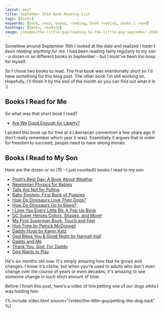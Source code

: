```yaml
---
layout: post
title: September 2018 Book Reading List
tags: [books]
keywords: [book, read, books, reading, book reading, books i read]
hashtags: [books, reading]
image: /images/the-little-guy/reading-to-the-little-guy-september-2018.png
---
```


Sometime around September 15th I looked at the date and realized *I hadn't been reading anything for me.* I had been reading fairly regularly to my son - a dozen or so different books in September - but I must've been too busy for myself.

So I chose two books to read. The first book was intentionally short so I'd have something for this blog post. The other book I'm still working on. Hopefully, I'll finish it by the end of the month so you can find out what it is :)

## Books I Read for Me

So what was that short book I read?

* [Are We Good Enough for Liberty?](https://www.amazon.com/Are-We-Good-Enough-Liberty-ebook/dp/B00XRS63NU/?tag=hendrixjoseph-20)

I picked this book up for free at a Libertarian convention a few years ago (I don't really remember which year it was). Essentially it argues that in order for freedom to succeed, people need to have strong morals. 

## Books I Read to My Son

Here are the dozen or so (15 - I just counted!) books I read to my son:

* [Pooh’s Best Day: A Book About Weather](https://www.amazon.com/Poohs-Best-Day-Weather-Disney/dp/9999030165/?tag=hendrixjoseph-20)
* [Newtonian Physics for Babies](https://www.amazon.com/Newtonian-Physics-Babies-Baby-University/dp/1492656208/?tag=hendrixjoseph-20)
* [Tails Are Not for Pulling](https://www.amazon.com/Tails-Pulling-Board-Book-Behavior/dp/1575421801/?tag=hendrixjoseph-20)
* [Baby Einstein: First Book of Puppies](https://www.amazon.com/Baby-Einstein-First-Puppies-Disney/dp/1423139062/?tag=hendrixjoseph-20)
* [How Do Dinosaurs Love Their Dogs?](https://www.amazon.com/How-Dinosaurs-Love-Their-Dogs/dp/0545153522/?tag=hendrixjoseph-20)
* [How Do Dinosaurs Go to Sleep?](https://www.amazon.com/How-Do-Dinosaurs-Go-Sleep/dp/0545941202/?tag=hendrixjoseph-20)
* [I Love You Every Little Bit: A Pop Up Book](https://www.amazon.com/Love-You-Every-Little-Bit/dp/1581174829/?tag=hendrixjoseph-20)
* [DC Super Heroes Colors, Shapes, and More!](https://www.amazon.com/Super-Heroes-Colors-Shapes-More/dp/1935703730/?tag=hendrixjoseph-20)
* [My First Superman Book: Touch and Feel](https://www.amazon.com/My-First-Superman-Book-Heroes/dp/1935703005/?tag=hendrixjoseph-20)
* [Hug Time by Patrick McDonnell](https://www.amazon.com/Hug-Time-Patrick-McDonnell/dp/0316182958/?tag=hendrixjoseph-20)
* [Daddy Hugs by Karen Katz](https://www.amazon.com/Daddy-Hugs-Classic-Board-Books/dp/1416941207/?tag=hendrixjoseph-20)
* [God Bless You & Good Night by Hannah Hall](https://www.amazon.com/God-Bless-Good-Night-Book/dp/1400322944/?tag=hendrixjoseph-20)
* [Daddy and Me](https://www.amazon.com/Daddy-Karen-Lift-Flap-Books/dp/0689849060/?tag=hendrixjoseph-20)
* [Thank You, God, For Daddy](https://www.amazon.com/Thank-You-God-Daddy-Parker/dp/1400317088/?tag=hendrixjoseph-20)
* [Dog Wants to Play](https://www.amazon.com/Dog-Wants-Play-Christine-McDonnell/dp/0670011266/?tag=hendrixjoseph-20)

He's six months old now. It's simply amazing how fast he grows and changes. I know it's cliche, but when you're used to adults who don't even change over the course of years or even decades, it's amazing to see someone change in such short amount of time.

Before I finish this post, here's a video of him petting one of our dogs while I was holding him:

{% include video.html source="/video/the-little-guy/petting-the-dog.mp4" %}
